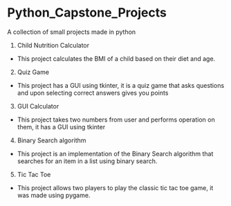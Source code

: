 # Python_Capstone_Projects
A collection of small projects made in python
1. Child Nutrition Calculator
  - This project calculates the BMI of a child based on their diet and age.
2. Quiz Game
  - This project has a GUI using tkinter, it is a quiz game that asks questions and upon selecting correct answers gives you points 
3. GUI Calculator
  - This project takes two numbers from user and performs operation on them, it has a GUI using tkinter
4. Binary Search algorithm
  - This project is an implementation of the Binary Search algorithm that searches for an item in a list using binary search.
5. Tic Tac Toe
  - This project allows two players to play the classic tic tac toe game, it was made using pygame.
